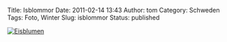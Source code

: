 Title: Isblommor
Date: 2011-02-14 13:43
Author: tom
Category: Schweden
Tags: Foto, Winter
Slug: isblommor
Status: published

[![Eisblumen](http://www.fiket.de/pic/eisblumen1_s.jpg "Eisblumen")](http://www.fiket.de/pic/eisblumen1_l.jpg)

